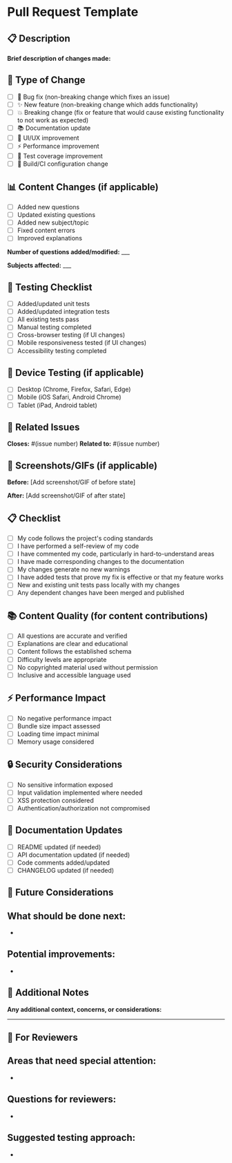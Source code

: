 # Pull Request Template

## 📋 Description
**Brief description of changes made:**

## 🎯 Type of Change
- [ ] 🐛 Bug fix (non-breaking change which fixes an issue)
- [ ] ✨ New feature (non-breaking change which adds functionality)
- [ ] 💥 Breaking change (fix or feature that would cause existing functionality to not work as expected)
- [ ] 📚 Documentation update
- [ ] 🎨 UI/UX improvement
- [ ] ⚡ Performance improvement
- [ ] 🧪 Test coverage improvement
- [ ] 🔧 Build/CI configuration change

## 📊 Content Changes (if applicable)
- [ ] Added new questions
- [ ] Updated existing questions
- [ ] Added new subject/topic
- [ ] Fixed content errors
- [ ] Improved explanations

**Number of questions added/modified:** ___

**Subjects affected:** ___

## 🧪 Testing Checklist
- [ ] Added/updated unit tests
- [ ] Added/updated integration tests
- [ ] All existing tests pass
- [ ] Manual testing completed
- [ ] Cross-browser testing (if UI changes)
- [ ] Mobile responsiveness tested (if UI changes)
- [ ] Accessibility testing completed

## 📱 Device Testing (if applicable)
- [ ] Desktop (Chrome, Firefox, Safari, Edge)
- [ ] Mobile (iOS Safari, Android Chrome)
- [ ] Tablet (iPad, Android tablet)

## 🔗 Related Issues
**Closes:** #(issue number)
**Related to:** #(issue number)

## 📸 Screenshots/GIFs (if applicable)
**Before:**
[Add screenshot/GIF of before state]

**After:**
[Add screenshot/GIF of after state]

## 📋 Checklist
- [ ] My code follows the project's coding standards
- [ ] I have performed a self-review of my code
- [ ] I have commented my code, particularly in hard-to-understand areas
- [ ] I have made corresponding changes to the documentation
- [ ] My changes generate no new warnings
- [ ] I have added tests that prove my fix is effective or that my feature works
- [ ] New and existing unit tests pass locally with my changes
- [ ] Any dependent changes have been merged and published

## 📚 Content Quality (for content contributions)
- [ ] All questions are accurate and verified
- [ ] Explanations are clear and educational
- [ ] Content follows the established schema
- [ ] Difficulty levels are appropriate
- [ ] No copyrighted material used without permission
- [ ] Inclusive and accessible language used

## ⚡ Performance Impact
- [ ] No negative performance impact
- [ ] Bundle size impact assessed
- [ ] Loading time impact minimal
- [ ] Memory usage considered

## 🔒 Security Considerations
- [ ] No sensitive information exposed
- [ ] Input validation implemented where needed
- [ ] XSS protection considered
- [ ] Authentication/authorization not compromised

## 📖 Documentation Updates
- [ ] README updated (if needed)
- [ ] API documentation updated (if needed)
- [ ] Code comments added/updated
- [ ] CHANGELOG updated (if needed)

## 🎯 Future Considerations
**What should be done next:**
- 
- 

**Potential improvements:**
- 
- 

## 💭 Additional Notes
**Any additional context, concerns, or considerations:**


---

## 👥 For Reviewers
**Areas that need special attention:**
- 
- 

**Questions for reviewers:**
- 
- 

**Suggested testing approach:**
- 
- 